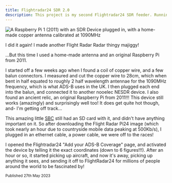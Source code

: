```yaml
---
title: Flightradar24 SDR 2.0
description: This project is my second Flightradar24 SDR feeder. Running an original raspberry pi, and a home-made copper SDR antenna
---
```


![A Raspberry Pi 1 (2011) with an SDR Device plugged in, with a home-made copper antenna calibrated at 1090MHz](https://cdn.boxersteavee.dev/cdn-cgi/imagedelivery/8mDeb5dj0w69F4TILSzPUQ/a532d284-bb1f-43d7-62fb-173754426e00/largesquare)

I did it again! I made another Flight Radar Radar thingy majiggy!

...But this time I used a home-made antenna and an original Raspberry Pi from 2011.

I started off a few weeks ago when I found a coil of copper wire, and a few balun connectors. I measured and cut the copper wire to 28cm, which when bent in half equated to roughly 2 half wavelength antennae for the 1090MHz frequency, which is what ADS-B uses in the UK. I then plugged each end into the balun, and connected it to another nooelec NESDR device. I also found an ancient relic, an original Raspberry Pi from 2011!!! This device still works (amazingly) and surprisingly well too! It does get quite hot though, and- I'm getting off track...

This amazing little [SBC](https://en.wikipedia.org/wiki/Single-board_computer) still had an SD card with it, and didn't have anything important on it. So after downloading the Flight Radar Pi24 image (which took nearly an hour due to countryside mobile data peaking at 500Kb/s), I plugged in an ethernet cable, a power cable, we were off to the races!

I opened the Flightradar24 "Add your ADS-B Coverage" page, and activated the device by telling it the exact coordinates (down to 6 figures!!!). After an hour or so, it started picking up aircraft, and now it's away, picking up anything it sees, and sending it off to FlightRadar24 for millions of people around the world to be fascinated by!

<sub>Published 27th May 2023</sub> 